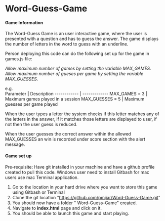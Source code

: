 # Word-Guess-Game #


#### Game Information ####
The Word-Guess Game is an user interactive game, where the user is presented with a question and has to guess the answer. The game displays the number of letters in the word to guess with an underline. 

Person deploying this code can do the following set up for the game in games.js file:

*Allow maximum number of games by setting the variable MAX_GAMES.*      
*Allow maximum number of gueses per game by setting the variable MAX_GUESSES.*      


e.g. <br>
Parameter       | Description
------------    | -------------
MAX_GAMES = 3   | Maximum games played in a session 
MAX_GUESSES = 5 | Maximum guesses per game played   

When the user types a letter the system checks if this letter matches any of the letters in the answer, if it matches those letters are displayed to user, if not then the user guess is reduced.

When the user guesses the correct answer within the allowed MAX_GUESSES an win is recorded under score section with the alert message.


#### Game set up ####

Pre-requisite:
Have git installed in your machine and have a github profile created to pull this code. 
Windows user need to install Gitbash for mac users use mac Terminal application.

1. Go to the location in your hard drive where you want to store this game using Gitbash or Terminal
2. Clone the git location "https://github.com/pmijar/Word-Guess-Game.git"
3. You should now have a folder " Word-Guess-Game" created.
4. Navigate to **index.html** page and click on it.
5. You should be able to launch this game and start playing.



